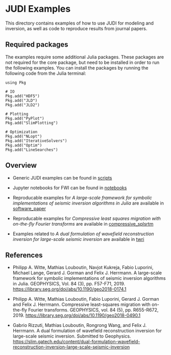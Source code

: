 # JUDI Examples

This directory contains examples of how to use JUDI for modeling and inversion, as well as code to reproduce results from journal papers.

## Required packages

The examples require some additional Julia packages. These packages are not required for the core package, but need to be installed in order to run the following examples. You can install the packages by running the following code from the Julia terminal:

```
using Pkg

# IO
Pkg.add("HDF5")
Pkg.add("JLD")
Pkg.add("JLD2")

# Plotting
Pkg.add("PyPlot")
Pkg.add("SlimPlotting")

# Optimization
Pkg.add("NLopt")
Pkg.add("IterativeSolvers")
Pkg.add("Optim")
Pkg.add("LineSearches")
```

## Overview

 * Generic JUDI examples can be found in [scripts](https://github.com/slimgroup/JUDI.jl/tree/master/examples/scripts)

 * Jupyter notebooks for FWI can be found in [notebooks](https://github.com/slimgroup/JUDI.jl/tree/master/examples/notebooks)

 * Reproducable examples for *A large-scale framework for symbolic implementations of seismic inversion algorithms in Julia* are available in [software_paper](https://github.com/slimgroup/JUDI.jl/tree/master/examples/software_paper)

 * Reproducable examples for *Compressive least squares migration with on-the-fly Fourier transforms* are available in [compressive_splsrtm](https://github.com/slimgroup/JUDI.jl/tree/master/examples/compressive_splsrtm)

 * Examples related to *A dual formulation of wavefield reconstruction inversion for large-scale seismic inversion* are available in [twri](https://github.com/slimgroup/JUDI.jl/tree/master/examples/twri)

## References

 * Philipp A. Witte, Mathias Louboutin, Navjot Kukreja, Fabio Luporini, Michael Lange, Gerard J. Gorman and Felix J. Herrmann. A large-scale framework for symbolic implementations of seismic inversion algorithms in Julia. GEOPHYSICS, Vol. 84 (3), pp. F57-F71, 2019. <https://library.seg.org/doi/abs/10.1190/geo2018-0174.1>

 * Philipp A. Witte, Mathias Louboutin, Fabio Luporini, Gerard J. Gorman and Felix J. Herrmann. Compressive least-squares migration with on-the-fly Fourier transforms. GEOPHYSICS, vol. 84 (5), pp. R655-R672, 2019. <https://library.seg.org/doi/abs/10.1190/geo2018-0490.1>


 * Gabrio Rizzuti, Mathias Louboutin, Rongrong Wang, and Felix J. Herrmann. A dual formulation of wavefield reconstruction inversion for large-scale seismic inversion. Submitted to Geophysics. <https://slim.gatech.edu/content/dual-formulation-wavefield-reconstruction-inversion-large-scale-seismic-inversion>
